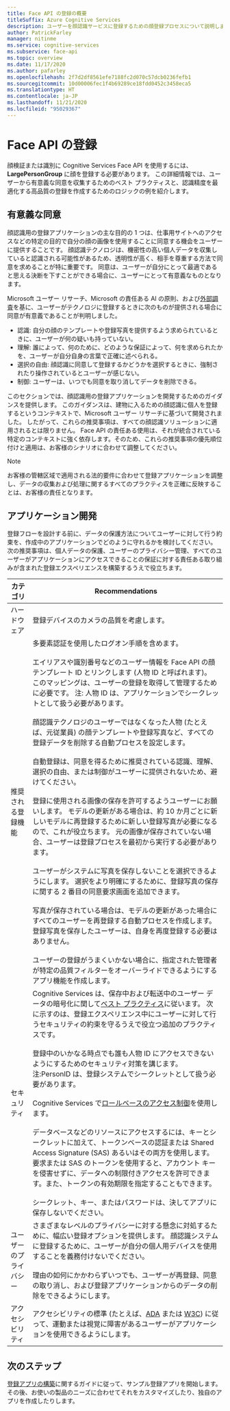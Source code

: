 ```yaml
---
title: Face API の登録の概要
titleSuffix: Azure Cognitive Services
description: ユーザーを顔認識サービスに登録するための顔登録プロセスについて説明します。
author: PatrickFarley
manager: nitinme
ms.service: cognitive-services
ms.subservice: face-api
ms.topic: overview
ms.date: 11/17/2020
ms.author: pafarley
ms.openlocfilehash: 2f7d2df8561efe7188fc2d070c57dcb0236fefb1
ms.sourcegitcommit: 10d00006fec1f4b69289ce18fdd0452c3458eca5
ms.translationtype: HT
ms.contentlocale: ja-JP
ms.lasthandoff: 11/21/2020
ms.locfileid: "95029367"
---
```

# <a name="face-api-enrollment"></a>Face API の登録

顔検証または識別に Cognitive Services Face API を使用するには、**LargePersonGroup** に顔を登録する必要があります。 この詳細情報では、ユーザーから有意義な同意を収集するためのベスト プラクティスと、認識精度を最適化する高品質の登録を作成するためのロジックの例を紹介します。  

## <a name="meaningful-consent"></a>有意義な同意 

顔認識用の登録アプリケーションの主な目的の 1 つは、仕事用サイトへのアクセスなどの特定の目的で自分の顔の画像を使用することに同意する機会をユーザーに提供することです。 顔認識テクノロジは、機密性の高い個人データを収集していると認識される可能性があるため、透明性が高く、相手を尊重する方法で同意を求めることが特に重要です。 同意は、ユーザーが自分にとって最適であると思える決断を下すことができる場合に、ユーザーにとって有意義なものとなります。   

Microsoft ユーザー リサーチ、Microsoft の責任ある AI の原則、および[外部調査](ftp://ftp.cs.washington.edu/tr/2000/12/UW-CSE-00-12-02.pdf)を基に、ユーザーがテクノロジに登録するときに次のものが提供される場合に同意が有意義であることが判明しました。

* 認識: 自分の顔のテンプレートや登録写真を提供するよう求められているときに、ユーザーが何の疑いも持っていない。 
* 理解: 誰によって、何のために、どのような保証によって、何を求められたかを、ユーザーが自分自身の言葉で正確に述べられる。 
* 選択の自由: 顔認識に同意して登録するかどうかを選択するときに、強制されたり操作されているとユーザーが感じない。 
* 制御: ユーザーは、いつでも同意を取り消してデータを削除できる。 

このセクションでは、顔認識用の登録アプリケーションを開発するためのガイダンスを提供します。 このガイダンスは、建物に入るための顔認識に個人を登録するというコンテキストで、Microsoft ユーザー リサーチに基づいて開発されました。 したがって、これらの推奨事項は、すべての顔認識ソリューションに適用されるとは限りません。 Face API の責任ある使用は、それが統合されている特定のコンテキストに強く依存します。そのため、これらの推奨事項の優先順位付けと適用は、お客様のシナリオに合わせて調整してください。 

> [!NOTE]
> お客様の管轄区域で適用される法的要件に合わせて登録アプリケーションを調整し、データの収集および処理に関するすべてのプラクティスを正確に反映することは、お客様の責任となります。

## <a name="application-development"></a>アプリケーション開発 

登録フローを設計する前に、データの保護方法についてユーザーに対して行う約束を、作成中のアプリケーションでどのように守れるかを検討してください。 次の推奨事項は、個人データの保護、ユーザーのプライバシー管理、すべてのユーザーがアプリケーションにアクセスできることの保証に対する責任ある取り組みが含まれた登録エクスペリエンスを構築するうえで役立ちます。  

|カテゴリ | Recommendations |
|---|---|
|ハードウェア | 登録デバイスのカメラの品質を考慮します。 |
|推奨される登録機能 | 多要素認証を使用したログオン手順を含めます。</br></br>エイリアスや識別番号などのユーザー情報を Face API の顔テンプレート ID とリンクします (人物 ID と呼ばれます)。 このマッピングは、ユーザーの登録を取得して管理するために必要です。 注: 人物 ID は、アプリケーションでシークレットとして扱う必要があります。</br></br>顔認識テクノロジのユーザーではなくなった人物 (たとえば、元従業員) の顔テンプレートや登録写真など、すべての登録データを削除する自動プロセスを設定します。</br></br>自動登録は、同意を得るために推奨されている認識、理解、選択の自由、または制御がユーザーに提供されないため、避けてください。 </br></br>登録に使用される画像の保存を許可するようユーザーにお願いします。 モデルの更新がある場合は、約 10 か月ごとに新しいモデルに再登録するために新しい登録写真が必要になるので、これが役立ちます。 元の画像が保存されていない場合、ユーザーは登録プロセスを最初から実行する必要があります。</br></br>ユーザーがシステムに写真を保存しないことを選択できるようにします。 選択をより明確にするために、登録写真の保存に関する 2 番目の同意要求画面を追加できます。 </br></br>写真が保存されている場合は、モデルの更新があった場合にすべてのユーザーを再登録する自動プロセスを作成します。 登録写真を保存したユーザーは、自身を再度登録する必要はありません。 </br></br>ユーザーの登録がうまくいかない場合に、指定された管理者が特定の品質フィルターをオーバーライドできるようにするアプリ機能を作成します。 |
|セキュリティ | Cognitive Services は、保存中および転送中のユーザー データの暗号化に関して[ベスト プラクティス](https://docs.microsoft.com/azure/cognitive-services/cognitive-services-virtual-networks?tabs=portal)に従います。 次に示すのは、登録エクスペリエンス中にユーザーに対して行うセキュリティの約束を守るうえで役立つ追加のプラクティスです。 </br></br>登録中のいかなる時点でも誰も人物 ID にアクセスできないようにするためのセキュリティ対策を講じます。 注:PersonID は、登録システムでシークレットとして扱う必要があります。 </br></br>Cognitive Services で[ロールベースのアクセス制御](https://docs.microsoft.com/azure/role-based-access-control/overview)を使用します。 </br></br>データベースなどのリソースにアクセスするには、キーとシークレットに加えて、トークンベースの認証または Shared Access Signature (SAS) あるいはその両方を使用します。 要求または SAS のトークンを使用すると、アカウント キーを侵害せずに、データへの制限付きアクセスを許可できます。また、トークンの有効期限を指定することもできます。 </br></br>シークレット、キー、またはパスワードは、決してアプリに保存しないでください。 |
|ユーザーのプライバシー |さまざまなレベルのプライバシーに対する懸念に対処するために、幅広い登録オプションを提供します。 顔認識システムに登録するために、ユーザーが自分の個人用デバイスを使用することを義務付けないでください。 </br></br>理由の如何にかかわらずいつでも、ユーザーが再登録、同意の取り消し、および登録アプリケーションからのデータの削除をできるようにします。 |
|アクセシビリティ |アクセシビリティの標準 (たとえば、[ADA](https://www.ada.gov/regs2010/2010ADAStandards/2010ADAstandards.htm) または [W3C](https://www.w3.org/TR/WCAG21/)) に従って、運動または視覚に障害があるユーザーがアプリケーションを使用できるようにします。 |

## <a name="next-steps"></a>次のステップ  

[登録アプリの構築](build-enrollment-app.md)に関するガイドに従って、サンプル登録アプリを開始します。 その後、お使いの製品のニーズに合わせてそれをカスタマイズしたり、独自のアプリを作成したりします。
